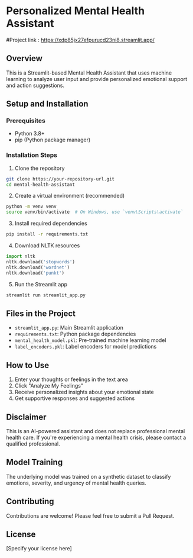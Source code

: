 # Personalized Mental Health Assistant

#Project link : https://xdp85jx27efpurucd23ni8.streamlit.app/

## Overview
This is a Streamlit-based Mental Health Assistant that uses machine learning to analyze user input and provide personalized emotional support and action suggestions.

## Setup and Installation

### Prerequisites
- Python 3.8+
- pip (Python package manager)

### Installation Steps
1. Clone the repository
```bash
git clone https://your-repository-url.git
cd mental-health-assistant
```

2. Create a virtual environment (recommended)
```bash
python -m venv venv
source venv/bin/activate  # On Windows, use `venv\Scripts\activate`
```

3. Install required dependencies
```bash
pip install -r requirements.txt
```

4. Download NLTK resources
```python
import nltk
nltk.download('stopwords')
nltk.download('wordnet')
nltk.download('punkt')
```

5. Run the Streamlit app
```bash
streamlit run streamlit_app.py
```

## Files in the Project
- `streamlit_app.py`: Main Streamlit application
- `requirements.txt`: Python package dependencies
- `mental_health_model.pkl`: Pre-trained machine learning model
- `label_encoders.pkl`: Label encoders for model predictions

## How to Use
1. Enter your thoughts or feelings in the text area
2. Click "Analyze My Feelings"
3. Receive personalized insights about your emotional state
4. Get supportive responses and suggested actions

## Disclaimer
This is an AI-powered assistant and does not replace professional mental health care. If you're experiencing a mental health crisis, please contact a qualified professional.

## Model Training
The underlying model was trained on a synthetic dataset to classify emotions, severity, and urgency of mental health queries.

## Contributing
Contributions are welcome! Please feel free to submit a Pull Request.

## License
[Specify your license here]
